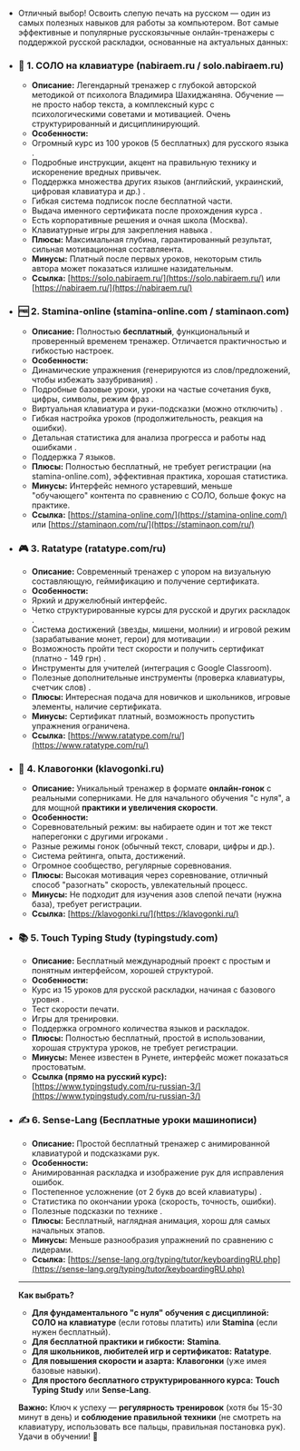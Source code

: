 - Отличный выбор! Освоить слепую печать на русском — один из самых полезных навыков для работы за компьютером. Вот самые эффективные и популярные русскоязычные онлайн-тренажеры с поддержкой русской раскладки, основанные на актуальных данных:
- ### 🧠 **1. СОЛО на клавиатуре (nabiraem.ru / solo.nabiraem.ru)**
  *   **Описание:** Легендарный тренажер с глубокой авторской методикой от психолога Владимира Шахиджаняна. Обучение — не просто набор текста, а комплексный курс с психологическими советами и мотивацией. Очень структурированный и дисциплинирующий.  
  *   **Особенности:**  
    *   Огромный курс из 100 уроков (5 бесплатных) для русского языка .  
    *   Подробные инструкции, акцент на правильную технику и искоренение вредных привычек.  
    *   Поддержка множества других языков (английский, украинский, цифровая клавиатура и др.) .  
    *   Гибкая система подписок после бесплатной части.  
    *   Выдача именного сертификата после прохождения курса .  
    *   Есть корпоративные решения и очная школа (Москва).  
    *   Клавиатурные игры для закрепления навыка .  
  *   **Плюсы:** Максимальная глубина, гарантированный результат, сильная мотивационная составляента.  
  *   **Минусы:** Платный после первых уроков, некоторым стиль автора может показаться излишне назидательным.  
  *   **Ссылка:** [https://solo.nabiraem.ru/](https://solo.nabiraem.ru/) или [https://nabiraem.ru/](https://nabiraem.ru/)
- ### 🆓 **2. Stamina-online (stamina-online.com / staminaon.com)**
  *   **Описание:** Полностью **бесплатный**, функциональный и проверенный временем тренажер. Отличается практичностью и гибкостью настроек.  
  *   **Особенности:**  
    *   Динамические упражнения (генерируются из слов/предложений, чтобы избежать зазубривания) .  
    *   Подробные базовые уроки, уроки на частые сочетания букв, цифры, символы, режим фраз .  
    *   Виртуальная клавиатура и руки-подсказки (можно отключить) .  
    *   Гибкая настройка уроков (продолжительность, реакция на ошибки).  
    *   Детальная статистика для анализа прогресса и работы над ошибками .  
    *   Поддержка 7 языков.  
  *   **Плюсы:** Полностью бесплатный, не требует регистрации (на stamina-online.com), эффективная практика, хорошая статистика.  
  *   **Минусы:** Интерфейс немного устаревший, меньше "обучающего" контента по сравнению с СОЛО, больше фокус на практике.  
  *   **Ссылка:** [https://stamina-online.com/](https://stamina-online.com/) или [https://staminaon.com/ru/](https://staminaon.com/ru/)
- ### 🎮 **3. Ratatype (ratatype.com/ru)**
  *   **Описание:** Современный тренажер с упором на визуальную составляющую, геймификацию и получение сертификата.  
  *   **Особенности:**  
    *   Яркий и дружелюбный интерфейс.  
    *   Четко структурированные курсы для русской и других раскладок .  
    *   Система достижений (звезды, мишени, молнии) и игровой режим (зарабатывание монет, герои) для мотивации .  
    *   Возможность пройти тест скорости и получить сертификат (платно - 149 грн) .  
    *   Инструменты для учителей (интеграция с Google Classroom).  
    *   Полезные дополнительные инструменты (проверка клавиатуры, счетчик слов) .  
  *   **Плюсы:** Интересная подача для новичков и школьников, игровые элементы, наличие сертификата.  
  *   **Минусы:** Сертификат платный, возможность пропустить упражнения ограничена.  
  *   **Ссылка:** [https://www.ratatype.com/ru/](https://www.ratatype.com/ru/)
- ### 🏁 **4. Клавогонки (klavogonki.ru)**
  *   **Описание:** Уникальный тренажер в формате **онлайн-гонок** с реальными соперниками. Не для начального обучения "с нуля", а для мощной **практики и увеличения скорости**.  
  *   **Особенности:**  
    *   Соревновательный режим: вы набираете один и тот же текст наперегонки с другими игроками .  
    *   Разные режимы гонок (обычный текст, словари, цифры и др.).  
    *   Система рейтинга, опыта, достижений.  
    *   Огромное сообщество, регулярные соревнования.  
  *   **Плюсы:** Высокая мотивация через соревнование, отличный способ "разогнать" скорость, увлекательный процесс.  
  *   **Минусы:** Не подходит для изучения азов слепой печати (нужна база), требует регистрации.  
  *   **Ссылка:** [https://klavogonki.ru/](https://klavogonki.ru/)
- ### 📚 **5. Touch Typing Study (typingstudy.com)**
  *   **Описание:** Бесплатный международный проект с простым и понятным интерфейсом, хорошей структурой.  
  *   **Особенности:**  
    *   Курс из 15 уроков для русской раскладки, начиная с базового уровня .  
    *   Тест скорости печати.  
    *   Игры для тренировки.  
    *   Поддержка огромного количества языков и раскладок.  
  *   **Плюсы:** Полностью бесплатный, простой в использовании, хорошая структура уроков, не требует регистрации.  
  *   **Минусы:** Менее известен в Рунете, интерфейс может показаться простоватым.  
  *   **Ссылка (прямо на русский курс):** [https://www.typingstudy.com/ru-russian-3/](https://www.typingstudy.com/ru-russian-3/)
- ### ✍️ **6. Sense-Lang (Бесплатные уроки машинописи)**
  *   **Описание:** Простой бесплатный тренажер с анимированной клавиатурой и подсказками рук.  
  *   **Особенности:**  
    *   Анимированная раскладка и изображение рук для исправления ошибок.  
    *   Постепенное усложнение (от 2 букв до всей клавиатуры) .  
    *   Статистика по окончании урока (скорость, точность, ошибки).  
    *   Полезные подсказки по технике .  
  *   **Плюсы:** Бесплатный, наглядная анимация, хорош для самых начальных этапов.  
  *   **Минусы:** Меньше разнообразия упражнений по сравнению с лидерами.  
  *   **Ссылка:** [https://sense-lang.org/typing/tutor/keyboardingRU.php](https://sense-lang.org/typing/tutor/keyboardingRU.php)
  
  ---
  
  **Как выбрать?**  
  
  *   **Для фундаментального "с нуля" обучения с дисциплиной:** **СОЛО на клавиатуре** (если готовы платить) или **Stamina** (если нужен бесплатный).  
  *   **Для бесплатной практики и гибкости:** **Stamina**.  
  *   **Для школьников, любителей игр и сертификатов:** **Ratatype**.  
  *   **Для повышения скорости и азарта:** **Клавогонки** (уже имея базовые навыки).  
  *   **Для простого бесплатного структурированного курса:** **Touch Typing Study** или **Sense-Lang**.  
  
  **Важно:** Ключ к успеху — **регулярность тренировок** (хотя бы 15-30 минут в день) и **соблюдение правильной техники** (не смотреть на клавиатуру, использовать все пальцы, правильная постановка рук). Удачи в обучении! 💪